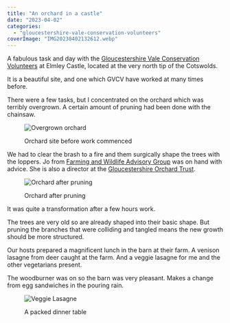 ```yaml
---
title: "An orchard in a castle"
date: "2023-04-02"
categories: 
  - "gloucestershire-vale-conservation-volunteers"
coverImage: "IMG20230402132612.webp"
---
```


A fabulous task and day with the [Gloucestershire Vale Conservation Volunteers](http://www.gvcv.org.uk/) at Elmley Castle, located at the very north tip of the Cotswolds.

It is a beautiful site, and one which GVCV have worked at many times before.

There were a few tasks, but I concentrated on the orchard which was terribly overgrown. A certain amount of pruning had been done with the chainsaw.

<figure>

![Overgrown orchard](images/IMG20230402102209-1024x768.webp)

<figcaption>

Orchard site before work commenced

</figcaption>

</figure>

We had to clear the brash to a fire and them surgically shape the trees with the loppers. Jo from [Farming and Wildlife Advisory Group](https://www.fwagsw.org.uk/) was on hand with advice. She is also a director at the [Gloucestershire Orchard Trust](https://glosorchards.org/home/).

<figure>

![Orchard after pruning](images/IMG20230402152842-1024x768.webp)

<figcaption>

Orchard after pruning

</figcaption>

</figure>

It was quite a transformation after a few hours work.

The trees are very old so are already shaped into their basic shape. But pruning the branches that were colliding and tangled means the new growth should be more structured.

Our hosts prepared a magnificent lunch in the barn at their farm. A venison lasagne from deer caught at the farm. And a veggie lasagne for me and the other vegetarians present.

The woodburner was on so the barn was very pleasant. Makes a change from egg sandwiches in the pouring rain.

<figure>

![Veggie Lasagne](images/IMG20230402134337-1024x768.webp)

<figcaption>

A packed dinner table

</figcaption>

</figure>
